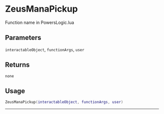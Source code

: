 # ZeusManaPickup
Function name in PowersLogic.lua
## Parameters
`interactableObject`, `functionArgs`, `user`
## Returns
`none`
## Usage
```lua
ZeusManaPickup(interactableObject, functionArgs, user)
```
---
